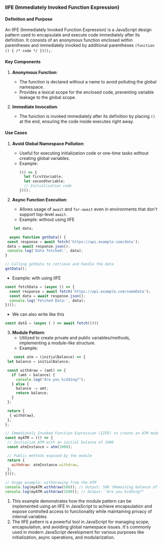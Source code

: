 ### IIFE (Immediately Invoked Function Expression)

#### Definition and Purpose
An IIFE (Immediately Invoked Function Expression) is a JavaScript design pattern used to encapsulate and execute code immediately after its definition. It consists of an anonymous function enclosed within parentheses and immediately invoked by additional parentheses `(function () { /* code */ })();`.

#### Key Components
1. **Anonymous Function**:
   - The function is declared without a name to avoid polluting the global namespace.
   - Provides a lexical scope for the enclosed code, preventing variable leakage to the global scope.

2. **Immediate Invocation**:
   - The function is invoked immediately after its definition by placing `()` at the end, ensuring the code inside executes right away.

#### Use Cases
1. **Avoid Global Namespace Pollution**:
   - Useful for executing initialization code or one-time tasks without creating global variables.
   - Example:
     ```javascript
     (() => {
       let firstVariable;
       let secondVariable;
       // Initialization code
     })();
     ```

2. **Async Function Execution**:
   - Allows usage of `await` and `for-await` even in environments that don't support top-level `await`.
   - Example: without using IIFE
 ```javascript
     let data;

   async function getData() {
  const response = await fetch('https://api.example.com/data');
  data = await response.json();
  console.log('Data fetched:', data);
}

// Calling getData to retrieve and handle the data
getData();

 ```
 - Example: with using IIFE
```javascript
const fetchData = (async () => {
  const response = await fetch('https://api.example.com/someData');
  const data = await response.json();
  console.log('Fetched Data:', data);
})();
```
- We can also write like this
```javascript
const datå = (async ( ) => await fetch())()
```

3. **Module Pattern**:
   - Utilized to create private and public variables/methods, implementing a module-like structure.
   - Example:
 ```javascript
     const atm = (initialBalance) => {
  let balance = initialBalance;

  const withdraw = (amt) => {
    if (amt > balance) {
      console.log("Are you kidding?");
    } else {
      balance -= amt;
      return balance;
    }
  };

  return {
   { withdraw},
  };
};

// Immediately Invoked Function Expression (IIFE) to create an ATM module instance
const myATM = (() => {
  // Initialize ATM with an initial balance of 1000
  const atmInstance = atm(1000);

  // Public methods exposed by the module
  return {
    withdraw: atmInstance.withdraw,
  };
})();

// Usage example: withdrawing from the ATM
console.log(myATM.withdraw(500)); // Output: 500 (Remaining balance after withdrawal)
console.log(myATM.withdraw(1500)); // Output: "Are you kidding?"

```
1. This example demonstrates how the module pattern can be implemented using an IIFE in JavaScript to achieve encapsulation and expose controlled access to functionality while maintaining privacy of internal variables
2. The IIFE pattern is a powerful tool in JavaScript for managing scope, encapsulation, and avoiding global namespace issues. It's commonly used in modern JavaScript development for various purposes like initialization, async operations, and modularization.
